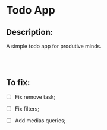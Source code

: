 # Todo App

## Description:
A simple todo app for produtive minds.  

<br>
<br>

## To fix:
- [ ]  Fix remove task;
- [ ]  Fix filters;
- [ ]  Add medias queries;

